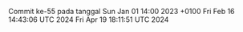 Commit ke-55 pada tanggal Sun Jan 01 14:00 2023 +0100
Fri Feb 16 14:43:06 UTC 2024
Fri Apr 19 18:11:51 UTC 2024
